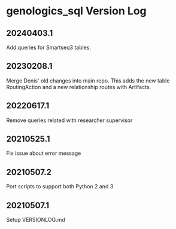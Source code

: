 # genologics_sql Version Log

## 20240403.1
Add queries for Smartseq3 tables.

## 20230208.1
Merge Denis' old changes into main repo. This adds the new table RoutingAction and a new relationship routes with Artifacts.

## 20220617.1
Remove queries related with researcher supervisor

## 20210525.1
Fix issue about error message

## 20210507.2
Port scripts to support both Python 2 and 3

## 20210507.1
Setup VERSIONLOG.md
